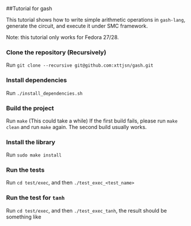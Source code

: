 ##Tutorial for gash

This tutorial shows how to write simple arithmetic operations in `gash-lang`, generate the circuit,
and execute it under SMC framework.

Note: this tutorial only works for Fedora 27/28.

### Clone the repository (Recursively)
Run `git clone --recursive git@github.com:xttjsn/gash.git`

### Install dependencies
Run `./install_dependencies.sh`

### Build the project
Run `make` (This could take a while)
If the first build fails, please run `make clean` and run `make` again. The second build usually
works.

### Install the library
Run `sudo make install`

### Run the tests
Run `cd test/exec`, and then `./test_exec_<test_name>`

### Run the test for `tanh`
Run `cd test/exec`, and then `./test_exec_tanh`, the result should be something like
